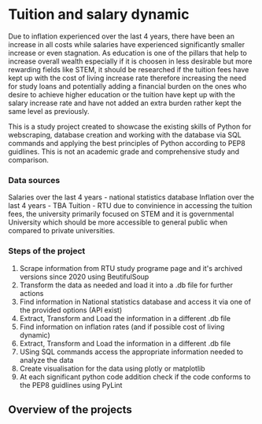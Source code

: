 # Tuition and salary dynamic
Due to inflation experienced over the last 4 years, there have been an increase in all costs while salaries have experienced significantly smaller increase or even stagnation. As education is one of the pillars that help to increase overall wealth especially if it is choosen in less desirable but more rewarding fields like STEM, it should be researched if the tuition fees have kept up with the cost of living increase rate therefore increasing the need for study loans and potentially adding a financial burden on the ones who desire to achieve higher education or the tuition have kept up with the salary increase rate and have not added an extra burden rather kept the same level as previously. 

This is a study project created to showcase the existing skills of Python for webscraping, database creation and working with the database via SQL commands and applying the best principles of Python according to PEP8 guidlines. This is not an academic grade and comprehensive study and comparison. 

### Data sources
Salaries over the last 4 years - national statistics database
Inflation over the last 4 years - TBA
Tuition - RTU due to convinience in accessing the tuition fees, the university primarily focused on STEM and it is governmental University which should be more accessible to general public when compared to private universities. 

### Steps of the project
1. Scrape information from RTU study programe page and it's archived versions since 2020 using BeutifulSoup
2. Transform the data as needed and load it into a .db file for further actions
3. Find information in National statistics database and access it via one of the provided options (API exist)
4. Extract, Transform and Load the information in a different .db file
5. Find information on inflation rates (and if possible cost of living dynamic)
6. Extract, Transform and Load the information in a different .db file
7. USing SQL commands access the appropriate information needed to analyze the data
8. Create visualisation for the data using plotly or matplotlib
9. At each significant python code addition check if the code conforms to the PEP8 guidlines using PyLint

## Overview of the projects
